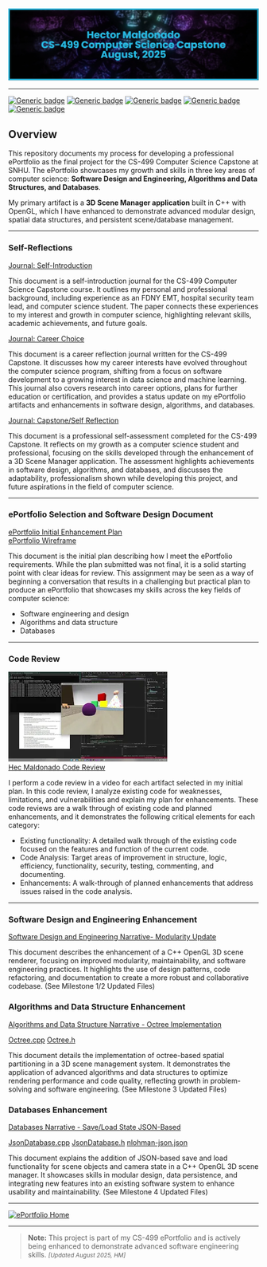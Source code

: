 # 

![## CS499 Computer Science Capstone<br>August, 2025](https://github.com/HecMaldonado/CS-499-Computer-Science-Capstone/blob/99c8081839ff2a54ea95a36bf24ddcf5ac97b0f3/assets/banner%20cs%20499%20github.png)

---
[![Generic badge](https://img.shields.io/badge/language-C++-cyan.svg)](https://www.cplusplus.com/)
[![Generic badge](https://img.shields.io/badge/API-OpenGL-green.svg)](https://www.opengl.org/)
[![Generic badge](https://img.shields.io/badge/language-Markdown_|_HTML-cyan.svg)](https://www.markdownguide.org/) 
[![Generic badge](https://img.shields.io/badge/collaboration_tool-GitHub_Desktop-purple.svg)](https://desktop.github.com/) 
[![Generic badge](https://img.shields.io/badge/editor-Markdown_Monster-pink.svg)](https://markdownmonster.west-wind.com/)

## Overview

This repository documents my process for developing a professional ePortfolio as the final project for the CS-499 Computer Science Capstone at SNHU. The ePortfolio showcases my growth and skills in three key areas of computer science: **Software Design and Engineering, Algorithms and Data Structures, and Databases**.  

My primary artifact is a **3D Scene Manager application** built in C++ with OpenGL, which I have enhanced to demonstrate advanced modular design, spatial data structures, and persistent scene/database management.

---

### Self-Reflections

[Journal: Self-Introduction](Journals/Module%201%20Self%20Introduction.pdf "Journal: Self-Introduction")

This document is a self-introduction journal for the CS-499 Computer Science Capstone course. It outlines my personal and professional background, including experience as an FDNY EMT, hospital security team lead, and computer science student. The paper connects these experiences to my interest and growth in computer science, highlighting relevant skills, academic achievements, and future goals.

[Journal: Career Choice](Journals/Module%204%20Journal%20Career%20Choice.pdf "Journal: Career Choice")

This document is a career reflection journal written for the CS-499 Capstone. It discusses how my career interests have evolved throughout the computer science program, shifting from a focus on software development to a growing interest in data science and machine learning. This journal also covers research into career options, plans for further education or certification, and provides a status update on my ePortfolio artifacts and enhancements in software design, algorithms, and databases.

[Journal: Capstone/Self Reflection](Journals/Module%208%20Self%20Reflection.pdf "Journal: Capstone Reflection")

This document is a professional self-assessment completed for the CS-499 Capstone. It reflects on my growth as a computer science student and professional, focusing on the skills developed through the enhancement of a 3D Scene Manager application. The assessment highlights achievements in software design, algorithms, and databases, and discusses the adaptability, professionalism shown while developing this project, and future aspirations in the field of computer science.

---

### ePortfolio Selection and Software Design Document

[ePortfolio Initial Enhancement Plan](Journals/Module%201%20Assignment%20Initial%20Enhancement%20Plan.pdf "ePortfolio Initial Enhancement Plan")<br/>
[ePortfolio Wireframe](Journals/Example%20Wireframe%20Neutral.pdf "ePortfolio Wireframe")

This document is the initial plan describing how I meet the ePortfolio requirements. While the plan submitted was not final, it is a solid starting point with clear ideas for review. This assignment may be seen as a way of beginning a conversation that results in a challenging but practical plan to produce an ePortfolio that showcases my skills across the key fields of computer science:

- Software engineering and design
- Algorithms and data structure
- Databases

---


### Code Review

[![Hec Maldonado Code Review](assets/YT%20Thumbnail.webp)](https://youtu.be/F6xVm5Z9eBU)<br>
[Hec Maldonado Code Review](https://youtu.be/F6xVm5Z9eBU)




I perform a code review in a video for each artifact selected in my initial plan. In this code review, I analyze existing code for weaknesses, limitations, and vulnerabilities and explain my plan for enhancements. These code reviews are a walk through of existing code and planned enhancements, and it demonstrates the following critical elements for each category:

- Existing functionality: A detailed walk through of the existing code focused on the features and function of the current code.
- Code Analysis: Target areas of improvement in structure, logic, efficiency, functionality, security, testing, commenting, and documenting.
- Enhancements: A walk-through of planned enhancements that address issues raised in the code analysis.

---

### Software Design and Engineering Enhancement

[Software Design and Engineering Narrative- Modularity Update](Journals/Module%203%20Milestone%20Two%20Narrative.pdf "Software Design and Engineering - Modularity Update")

This document describes the enhancement of a C++ OpenGL 3D scene renderer, focusing on improved modularity, maintainability, and software engineering practices. It highlights the use of design patterns, code refactoring, and documentation to create a more robust and collaborative codebase. (See Milestone 1/2 Updated Files)

### Algorithms and Data Structure Enhancement
[Algorithms and Data Structure Narrative - Octree Implementation](Journals/Module%204%20Milestone%20Three%20Narrative.pdf "Algorithms and Data Structure - Octree Implementation")

[Octree.cpp](Milestone%203%20Updated%20Files/Octree.cpp)
[Octree.h](Milestone%203%20Updated%20Files/Octree.h)

This document details the implementation of octree-based spatial partitioning in a 3D scene management system. It demonstrates the application of advanced algorithms and data structures to optimize rendering performance and code quality, reflecting growth in problem-solving and software engineering. (See Milestone 3 Updated Files)

### Databases Enhancement
[Databases Narrative - Save/Load State JSON-Based](Journals/Module%205%20Milestone%20Four%20Narrative.pdf "Databases - Save/Load State JSON-Based")

[JsonDatabase.cpp](Milestone%204%20Updated%20Files/JsonDatabase.cpp)
[JsonDatabase.h](Milestone%204%20Updated%20Files/JsonDatabase.h)
[nlohman-json.json](Milestone%204%20Updated%20Files/nlohmann-json.json)

This document explains the addition of JSON-based save and load functionality for scene objects and camera state in a C++ OpenGL 3D scene manager. It showcases skills in modular design, data persistence, and integrating new features into an existing software system to enhance usability and maintainability. (See Milestone 4 Updated Files)

---


 [![ePortfolio Home](https://img.shields.io/badge/Home-ePortfolio-black.svg?style=for-the-badge&logo=homeassistant)](https://github.com/HecMaldonado/CS-499-Computer-Science-Capstone.git "Back to ePortfolio Home") 

---
> **Note:** This project is part of my CS-499 ePortfolio and is actively being enhanced to demonstrate advanced software engineering skills.
<small>_[Updated August 2025, HM]_</small>
